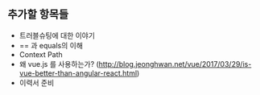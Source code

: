 ## 추가할 항목들

- 트러블슈팅에 대한 이야기
- == 과 equals의 이해
- Context Path
- 왜 vue.js 를 사용하는가? (http://blog.jeonghwan.net/vue/2017/03/29/is-vue-better-than-angular-react.html)
- 이력서 준비 
